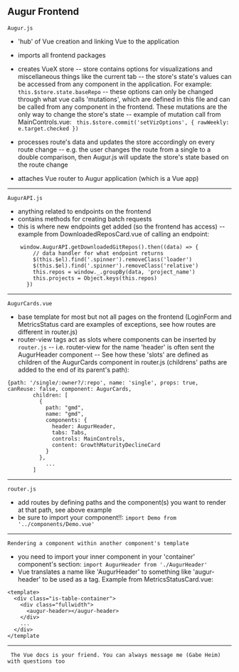 ## Augur Frontend

`Augur.js`
 - 'hub' of Vue creation and linking Vue to the application
- imports all frontend packages
- creates VueX store
-- store contains options for visualizations and miscellaneous things like the current tab
-- the store's state's values can be accessed from any component in the application. For example: ```this.$store.state.baseRepo```
-- these options can only be changed through what vue calls 'mutations', which are defined in this file and can be called from any component in the frontend. These mutations are the only way to change the store's state
-- example of mutation call from MainControls.vue: ```
        this.$store.commit('setVizOptions', {
          rawWeekly: e.target.checked
        })```

- processes route's data and updates the store accordingly on every route change
-- e.g. the user changes the route from a single to a double comparison, then Augur.js will update the store's state based on the route change
- attaches Vue router to Augur application (which is a Vue app)

----------------

`AugurAPI.js`
- anything related to endpoints on the frontend
- contains methods for creating batch requests
- this is where new endpoints get added (so the frontend has access)
-- example from DownloadedReposCard.vue of calling an endpoint:    
```
    window.AugurAPI.getDownloadedGitRepos().then((data) => {
        // data handler for what endpoint returns
        $(this.$el).find('.spinner').removeClass('loader')
        $(this.$el).find('.spinner').removeClass('relative')
        this.repos = window._.groupBy(data, 'project_name')
        this.projects = Object.keys(this.repos)
      })
```
----------------

`AugurCards.vue`
- base template for most but not all pages on the frontend (LoginForm and MetricsStatus card are examples of exceptions, see how routes are different in router.js)
- router-view tags act as slots where components can be inserted by `router.js`
-- i.e. router-view for the name 'header' is often sent the AugurHeader component
-- See how these 'slots' are defined as children of the AugurCards component in router.js (childrens' paths are added to the end of its parent's path): 
```
{path: '/single/:owner?/:repo', name: 'single', props: true, 
canReuse: false, component: AugurCards,
        children: [
          {
            path: "gmd",
            name: "gmd",
            components: {
              header: AugurHeader,
              tabs: Tabs,
              controls: MainControls,
              content: GrowthMaturityDeclineCard
            }
          }, 
            ...
        ]
```

----------------

`router.js`
- add routes by defining paths and the component(s) you want to render at that path, see above example
- be sure to import your component!!: ```import Demo from '../components/Demo.vue'```

----------------

`Rendering a component within another component's template`
- you need to import your inner component in your 'container' component's <script></script> section: ```import AugurHeader from './AugurHeader'```
- Vue translates a name like 'AugurHeader' to something like 'augur-header' to be used as a tag. Example from MetricsStatusCard.vue:
```
<template>
  <div class="is-table-container">
    <div class="fullwidth">
      <augur-header></augur-header>
    </div>
    ...
  </div>
</template
```

-------

`` The Vue docs is your friend. You can always message me (Gabe Heim) with questions too``
